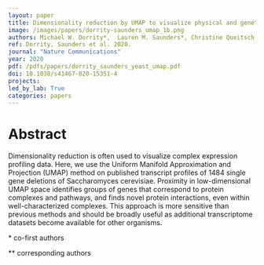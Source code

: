 ```yaml
---
layout: paper
title: Dimensionality reduction by UMAP to visualize physical and genetic interactions
image: /images/papers/dorrity-saunders_umap_1b.png
authors: Michael W. Dorrity*,  Lauren M. Saunders*, Christine Queitsch, Stanley Fields**, Cole Trapnell**
ref: Dorrity, Saunders et al. 2020.
journal: "Nature Communications"
year: 2020
pdf: /pdfs/papers/dorrity_saunders_yeast_umap.pdf
doi: 10.1038/s41467-020-15351-4
projects:
led_by_lab: True
categories: papers
---
```


# Abstract

Dimensionality reduction is often used to visualize complex expression profiling data. Here, we use the Uniform Manifold Approximation and Projection (UMAP) method on published transcript profiles of 1484 single gene deletions of Saccharomyces cerevisiae. Proximity in low-dimensional UMAP space identifies groups of genes that correspond to protein complexes and pathways, and finds novel protein interactions, even within well-characterized complexes. This approach is more sensitive than previous methods and should be broadly useful as additional transcriptome datasets become available for other organisms.

\* co-first authors

\*\* corresponding authors
